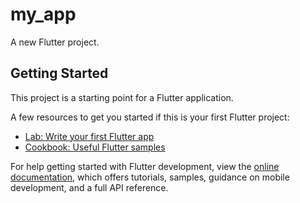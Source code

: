 # my_app

A new Flutter project.

## Getting Started

This project is a starting point for a Flutter application.

A few resources to get you started if this is your first Flutter project:

- [Lab: Write your first Flutter app](https://docs.flutter.dev/get-started/codelab)
- [Cookbook: Useful Flutter samples](https://docs.flutter.dev/cookbook)

For help getting started with Flutter development, view the
[online documentation](https://docs.flutter.dev/), which offers tutorials,
samples, guidance on mobile development, and a full API reference.



<!--
  // elevation: 5.0,
        // backgroundColor: Color.fromARGB(255, 0, 208, 255),
        // shadowColor: Color.fromARGB(255, 200, 200, 200),
        // toolbarOpacity: 1.0, // الشفافيه حق الbar
        // toolbarHeight: 50.0, //طول ال bar
        // foregroundColor: Colors.white,
        // titleTextStyle: TextStyle(
        //   color: Colors.red,),
         elevation: 50.0,
        backgroundColor: Color.fromARGB(255, 0, 55, 255),
        centerTitle: true,
        leadingWidth: 100.0,
        shadowColor: Colors.black,
        toolbarOpacity: 1.0,
        toolbarHeight: 50.0, 
        foregroundColor: Color.fromARGB(255, 255, 255, 255),
        -->

